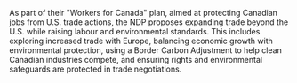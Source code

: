 As part of their "Workers for Canada" plan, aimed at protecting Canadian jobs from U.S. trade actions, the NDP proposes expanding trade beyond the U.S. while raising labour and environmental standards. This includes exploring increased trade with Europe, balancing economic growth with environmental protection, using a Border Carbon Adjustment to help clean Canadian industries compete, and ensuring rights and environmental safeguards are protected in trade negotiations.
